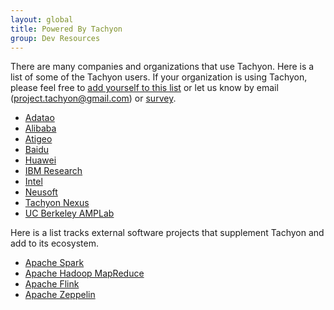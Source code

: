 ```yaml
---
layout: global
title: Powered By Tachyon
group: Dev Resources
---
```


There are many companies and organizations that use Tachyon. Here is a list of some of the Tachyon
users. If your organization is using Tachyon, please feel free to 
[add yourself to this list](https://github.com/amplab/tachyon/edit/master/docs/Powered-By-Tachyon.md)
or let us know by email (project.tachyon@gmail.com) or
[survey](http://tachyon-project.org/resources/survey-users/).

* [Adatao](http://adatao.com/)
* [Alibaba](http://www.alibaba.com/)
* [Atigeo](http://atigeo.com/)
* [Baidu](http://www.baidu.com/)
* [Huawei](http://www.huawei.com/)
* [IBM Research](http://www.research.ibm.com/)
* [Intel](http://www.intel.com/)
* [Neusoft](http://www.neusoft.com/)
* [Tachyon Nexus](http://www.tachyonnexus.com/)
* [UC Berkeley AMPLab](https://amplab.cs.berkeley.edu/)

Here is a list tracks external software projects that supplement Tachyon and add to its ecosystem.

* [Apache Spark](http://spark.apache.org/)
* [Apache Hadoop MapReduce](https://hadoop.apache.org/)
* [Apache Flink](https://flink.apache.org/)
* [Apache Zeppelin](http://zeppelin-project.org/)
